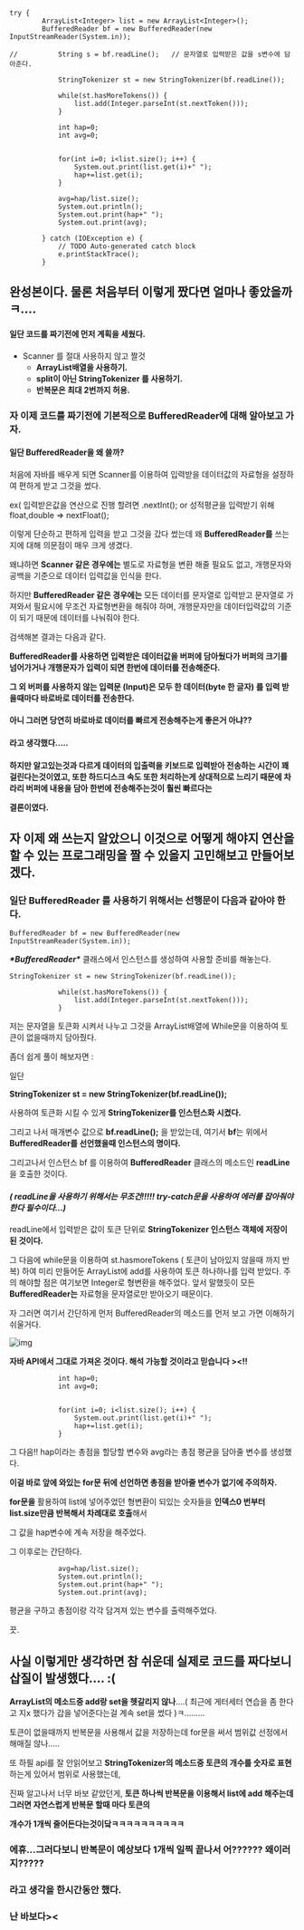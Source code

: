 ```
try {
		ArrayList<Integer> list = new ArrayList<Integer>();
		BufferedReader bf = new BufferedReader(new InputStreamReader(System.in));
		
//			String s = bf.readLine();   // 문자열로 입력받은 값을 s변수에 담아준다.
		
			StringTokenizer st = new StringTokenizer(bf.readLine());
			
			while(st.hasMoreTokens()) {
				list.add(Integer.parseInt(st.nextToken()));
			}
			
			int hap=0;
			int avg=0;
			
			
			for(int i=0; i<list.size(); i++) {
				System.out.print(list.get(i)+" ");
				hap+=list.get(i);
			}
			
			avg=hap/list.size();	
			System.out.println();
			System.out.print(hap+" ");
			System.out.print(avg);
		
		} catch (IOException e) {
			// TODO Auto-generated catch block
			e.printStackTrace();
		}
```

## 완성본이다.  물론 처음부터 이렇게 짰다면 얼마나 좋았을까 ㅋ....

 

 

#### 일단 코드를 짜기전에 먼저 계획을 세웠다.

- Scanner 를 절대 사용하지 않고 짤것
  - **ArrayList배열을 사용하기.**
  - **split이 아닌 StringTokenizer 를 사용하기.**
  - **반복문은 최대 2번까지 허용.**

 

### 자 이제 코드를 짜기전에 기본적으로 BufferedReader에 대해 알아보고 가자.

 

 

 

#### **일단 BufferedReader을 왜 쓸까?**

처음에 자바를 배우게 되면 Scanner를 이용하여 입력받을 데이터값의 자료형을 설정하여 편하게 받고 그것을 썼다.

ex( 입력받은값을 연산으로 진행 할려면 .nextInt();  or 성적평균을 입력받기 위해 float,double => nextFloat();

 

이렇게 단순하고 편하게 입력을 받고 그것을 갔다 썼는데 왜 **BufferedReader를** 쓰는지에 대해 의문점이 매우 크게 생겼다.

왜냐하면 **Scanner 같은 경우에는** 별도로 자료형을 변환 해줄 필요도 없고, 개행문자와 공백을 기준으로 데이터 입력값을 인식을 한다.

하지만 **BufferedReader 같은 경우에는** 모든 데이터를 문자열로 입력받고 문자열로 가져와서 필요시에 무조건 자료형변환을 해줘야 하며, 개행문자만을 데이터입력값의 기준이 되기 때문에 데이터를 나눠줘야 한다.

 

검색해본 결과는 다음과 같다.

 

 

**BufferedReader를 사용하면 입력받은 데이터값을 버퍼에 담아뒀다가 버퍼의 크기를 넘어가거나 개행문자가 입력이 되면 한번에 데이터를 전송해준다.**

 

 

**그 외 버퍼를 사용하지 않는 입력문 (Input)은 모두 한 데이터(byte 한 글자) 를 입력 받을때마다 바로바로 데이터를 전송한다.**

 

 

 

 

 

 

 

#### **아니  그러면 당연히 바로바로 데이터를 빠르게 전송해주는게 좋은거 아냐??** 

#### **라고 생각했다.....**

####  

**하지만 알고있는것과 다르게 데이터의 입출력을 키보드로 입력받아 전송하는 시간이 꽤 걸린다는것이였고, 또한 하드디스크 속도 또한 처리하는게 상대적으로 느리기 때문에 차라리 버퍼에 내용을 담아 한번에 전송해주는것이 훨씬 빠르다는**

**결론이였다.**

 

 

 

 

 

##  

## **자 이제 왜 쓰는지 알았으니 이것으로 어떻게 해야지 연산을 할 수 있는 프로그래밍을 짤 수 있을지 고민해보고 만들어보겠다.**

 

 

 

 

 

 

 

 

 

### **일단 BufferedReader 를 사용하기 위해서는 선행문이 다음과 같아야 한다.**

```
BufferedReader bf = new BufferedReader(new InputStreamReader(System.in));
```

 

 

***\*BufferedReader\**** 클래스에서 인스턴스를 생성하여 사용할 준비를 해놓는다.

 

 

 

 

 

 

 

 

```
StringTokenizer st = new StringTokenizer(bf.readLine());
			
			while(st.hasMoreTokens()) {
				list.add(Integer.parseInt(st.nextToken()));
			}
```

 

저는 문자열을 토큰화 시켜서 나누고 그것을 ArrayList배열에 While문을 이용하여 토큰이 없을때까지 담아줬다.

 

좀더 쉽게 풀이 해보자면 :

일단

**StringTokenizer st = new StringTokenizer(bf.readLine());**

사용하여 토큰화 시킬 수 있게 **StringTokenizer를 인스턴스화 시켰다.**

그리고 나서 매개변수 값으로 **bf.readLine();** 을 받았는데, 여기서 **bf**는 위에서 **BufferedReader를 선언했을때 인스턴스의 명이다.**

그리고나서 인스턴스 bf 를 이용하여 **BufferedReader** 클래스의 메소드인 **readLine**을 호출한 것이다.

#### *( readLine을 사용하기 위해서는 무조건!!!!!  try-catch문을 사용하여 에러를 잡아줘야한다 필수이다...)*

 

readLine에서 입력받은 값이 토큰 단위로 **StringTokenizer 인스턴스 객체에 저장이 된 것이다.**

그 다음에 while문을 이용하여 st.hasmoreTokens ( 토큰이 남아있지 않을때 까지 반복) 하여 미리 만들어둔 ArrayList에 add를 사용하여 토큰 하나하나를 입력 받았다. 주의 해야할 점은 여기보면 Integer로 형변환을 해주었다. 앞서 말했듯이 모든 **BufferedReader는** 자료형을 문자열로만 받아오기 때문이다.

 

 

자 그러면 여기서 간단하게 먼저 BufferedReader의 메소드를 먼저 보고 가면 이해하기 쉬울거다.

 

 



![img](https://k.kakaocdn.net/dn/SUe6f/btrQq4EKakc/LXPr1eQ8NhBpJJuSfNnEX0/img.png)



**자바 API에서 그대로 가져온 것이다. 해석 가능할 것이라고 믿습니다 ><!!**

 

 

 

 

 

```
			int hap=0;
			int avg=0;
			
			
			for(int i=0; i<list.size(); i++) {
				System.out.print(list.get(i)+" ");
				hap+=list.get(i);
			}
```

 

그 다음!! hap이라는 총점을 할당할 변수와 avg라는 총점 평균을 담아줄 변수를 생성했다.

**이걸 바로 앞에 와있는 for문 뒤에 선언하면 총점을 받아줄 변수가 없기에 주의하자.**

 

 

**for문을** 활용하여 list에 넣어주었던 형변환이 되있는 숫자들을 **인덱스0 번부터 list.size만큼 반복해서 차례대로 호출**해서 

그 값을 hap변수에 계속 저장을 해주었다.

 

그 이후로는 간단하다.

```
			avg=hap/list.size();	
			System.out.println();
			System.out.print(hap+" ");
			System.out.print(avg);
```

 

평균을 구하고 총점이랑 각각 담겨져 있는 변수를 출력해주었다.

 

끗.

 

 

 

 

 

 

 

 

 

 

## 사실 이렇게만 생각하면 참 쉬운데 실제로 코드를 짜다보니 삽질이 발생했다....  :(

 

 

**ArrayList의 메소드중 add랑 set을 헷갈리지 않나**....( 최근에 게터세터 연습을 좀 한다고 지x 했다가 갑을 넣어준다는걸 계속 set을 썼다 )ㅋ.........

 

토큰이 없을때까지 반복문을 사용해서 값을 저장하는데 for문을 써서 범위값 선정에서 해매질 않나.....

또 하필 api를 잘 안읽어보고 **StringTokenizer의 메소드중 토큰의 개수를 숫자로 표현**하는게 있어서 범위로 사용했는데,

진짜 알고나서 너무 바보 같았던게, **토큰 하나씩 반복문을 이용해서 list에 add 해주는데 그러면 자연스럽게 반복문 할때 마다 토큰의**

**개수가 1개씩 줄어든다는것이닼ㅋㅋㅋㅋㅋㅋㅋㅋㅋㅋ**

 

 

### 에휴...그러다보니 반복문이 예상보다 1개씩 일찍 끝나서 어?????? 왜이러지?????

### 라고 생각을 한시간동안 했다.

###  

###  

###  

### 난 바보다><